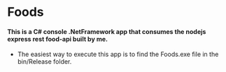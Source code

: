 # Foods

#### This is a C# console .NetFramework app that consumes the nodejs express rest food-api built by me.

* The easiest way to execute this app is to find the Foods.exe file in the bin/Release folder.

